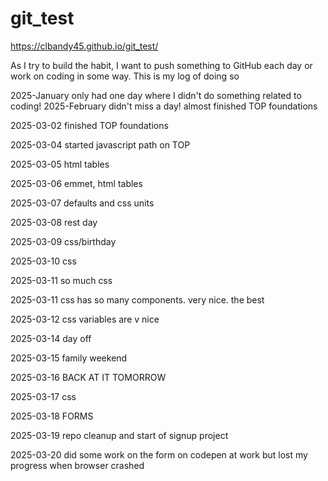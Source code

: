 # git_test

https://clbandy45.github.io/git_test/


As I try to build the habit, I want to push something to GitHub each day or work on coding in some way. This is my log of doing so

2025-January only had one day where I didn't do something related to coding!
2025-February didn't miss a day! almost finished TOP foundations

2025-03-02 finished TOP foundations

2025-03-04 started javascript path on TOP

2025-03-05 html tables

2025-03-06 emmet, html tables

2025-03-07 defaults and css units

2025-03-08 rest day

2025-03-09 css/birthday

2025-03-10 css

2025-03-11 so much css

2025-03-11 css has so many components. very nice. the best

2025-03-12 css variables are v nice

2025-03-14 day off

2025-03-15 family weekend

2025-03-16 BACK AT IT TOMORROW

2025-03-17 css

2025-03-18 FORMS

2025-03-19 repo cleanup and start of signup project

2025-03-20 did some work on the form on codepen at work but lost my progress when browser crashed
